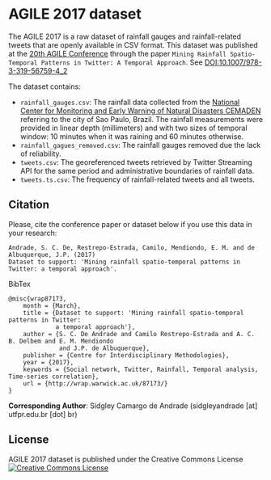 # AGILE 2017 dataset

The AGILE 2017 is a raw dataset of rainfall gauges and rainfall-related tweets that are openly available in CSV format. This dataset was published at the [20th AGILE Conference](https://agile-online.org/index.php/conference/conference-2017) through the paper `Mining Rainfall Spatio-Temporal Patterns in Twitter: A Temporal Approach`. See [DOI:10.1007/978-3-319-56759-4_2](http://dx.doi.org/10.1007/978-3-319-56759-4_2)

The dataset contains:

- `rainfall_gauges.csv`: The rainfall data collected from the [National Center for Monitoring and Early Warning of Natural Disasters CEMADEN](http://www.cemaden.gov.br/mapainterativo/) referring to the city of Sao Paulo, Brazil. The rainfall measurements were provided in linear depth (millimeters) and with two sizes of temporal window: 10 minutes when it was raining and 60 minutes otherwise.
- `rainfall_gagues_removed.csv`: The rainfall gauges removed due the lack of reliability.
- `tweets.csv`: The georeferenced tweets retrieved by Twitter Streaming API for the same period and administrative boundaries of rainfall data.
- `tweets.ts.csv`: The frequency of rainfall-related tweets and all tweets.

## Citation

Please, cite the conference paper or dataset below if you use this data in your research:

    Andrade, S. C. De, Restrepo-Estrada, Camilo, Mendiondo, E. M. and de Albuquerque, J.P. (2017) 
    Dataset to support: 'Mining rainfall spatio-temporal patterns in Twitter: a temporal approach'.

BibTex

    @misc{wrap87173,
        month = {March},
        title = {Dataset to support: 'Mining rainfall spatio-temporal patterns in Twitter: 
                 a temporal approach'},
        author = {S. C. De Andrade and Camilo Restrepo-Estrada and A. C. B. Delbem and E. M. Mendiondo 
                  and J.P. de Albuquerque},
        publisher = {Centre for Interdisciplinary Methodologies},
        year = {2017},
        keywords = {Social network, Twitter, Rainfall, Temporal analysis, Time-series correlation},
        url = {http://wrap.warwick.ac.uk/87173/}
    }

**Corresponding Author**:  Sidgley Camargo de Andrade (sidgleyandrade [at] utfpr.edu.br [dot] br)

## License

AGILE 2017 dataset is published under the Creative Commons License <a rel="license" href="http://creativecommons.org/licenses/by-sa/4.0/"><img alt="Creative Commons License" style="border-width:0" src="https://licensebuttons.net/l/by-sa/4.0/80x15.png" /></a><br/>
